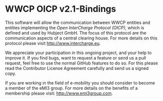 WWCP OICP v2.1-Bindings
=======================

This software will allow the communication between WWCP entities and
entities implementing the _Open InterCharge Protocol (OICP)_, which is
defined and used by Hubject GmbH. The focus of this protocol are the
communication aspects of a central clearing house. For more details on
this protocol please visit http://www.intercharge.eu.

We appreciate your participation in this ongoing project, and your help
to improve it. If you find bugs, want to request a feature or send us a
pull request, feel free to use the normal GitHub features to do so. For
this please read the Contributor License Agreement carefully and send us
a signed copy.

If you are working in the field of e-mobility you should consider to become
a member of the eMI3 group. For more details on the benefits of a membership
please visit: http://www.emi3group.com.
